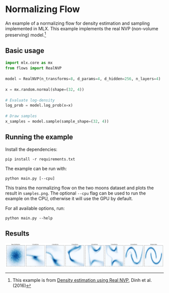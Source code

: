 # Normalizing Flow

An example of a normalizing flow for density estimation and sampling
implemented in MLX. This example implements the real NVP (non-volume
preserving) model.[^1] 

## Basic usage

```python
import mlx.core as mx
from flows import RealNVP

model = RealNVP(n_transforms=8, d_params=4, d_hidden=256, n_layers=4)

x = mx.random.normal(shape=(32, 4))

# Evaluate log-density
log_prob = model.log_prob(x=x)

# Draw samples
x_samples = model.sample(sample_shape=(32, 4))
```

## Running the example

Install the dependencies:

```
pip install -r requirements.txt
```

The example can be run with:
```
python main.py [--cpu]
```

This trains the normalizing flow on the two moons dataset and plots the result
in `samples.png`. The optional `--cpu` flag can be used to run the example on
the CPU, otherwise it will use the GPU by default.

For all available options, run:

```
python main.py --help
```

## Results

![Samples](./samples.png)

[^1]: This example is from [Density estimation using Real NVP](
  https://arxiv.org/abs/1605.08803), Dinh et al. (2016)
